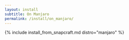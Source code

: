 ```yaml
---
layout: install
subtitle: On Manjaro
permalink: /install/on_manjaro/
---
```


{% include install_from_snapcraft.md distro="manjaro" %}
